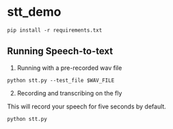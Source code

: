 # stt_demo

```
pip install -r requirements.txt
```

## Running Speech-to-text

1. Running with a pre-recorded wav file
```
python stt.py --test_file $WAV_FILE
```

2. Recording and transcribing on the fly


This will record your speech for five seconds by default.
```
python stt.py
```
